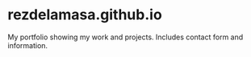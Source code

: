 # rezdelamasa.github.io

My portfolio showing my work and projects. Includes contact form and information.
